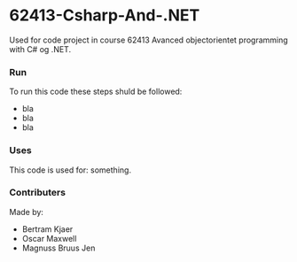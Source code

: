# 62413-Csharp-And-.NET
Used for code project in course 62413 Avanced objectorientet programming with C# og .NET.

### Run
To run this code these steps shuld be followed:
- bla
- bla
- bla

### Uses
This code is used for: something.

### Contributers
Made by:
- Bertram Kjaer
- Oscar Maxwell
- Magnuss Bruus Jen